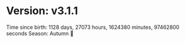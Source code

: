 # Version: v3.1.1
Time since birth: 1128 days, 27073 hours, 1624380 minutes, 97462800 seconds
Season: Autumn 🍁
